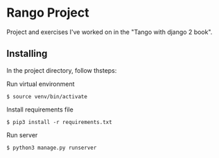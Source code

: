 
# Rango Project

Project and exercises I've worked on in the "Tango with django 2 book".

## Installing
In the project directory, follow thsteps:

Run virtual environment
```
$ source venv/bin/activate
```

Install requirements file
```
$ pip3 install -r requirements.txt
```

Run server
```
$ python3 manage.py runserver
```
